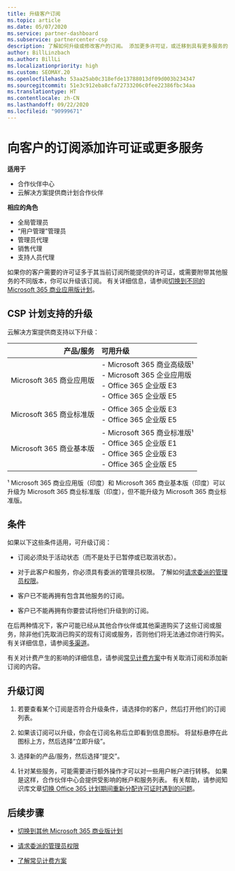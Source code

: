 ```yaml
---
title: 升级客户订阅
ms.topic: article
ms.date: 05/07/2020
ms.service: partner-dashboard
ms.subservice: partnercenter-csp
description: 了解如何升级或修改客户的订阅。 添加更多许可证，或迁移到具有更多服务的不同版本。
author: BillLinzbach
ms.author: BillLi
ms.localizationpriority: high
ms.custom: SEOMAY.20
ms.openlocfilehash: 53aa25ab0c318efde13788013df09d003b234347
ms.sourcegitcommit: 51e3c912eba8cfa72733206c0fee22386fbc34aa
ms.translationtype: HT
ms.contentlocale: zh-CN
ms.lasthandoff: 09/22/2020
ms.locfileid: "90999671"
---
```

# <a name="add-licenses-or-more-services-to-a-customers-subscription"></a>向客户的订阅添加许可证或更多服务

**适用于**

- 合作伙伴中心
- 云解决方案提供商计划合作伙伴

**相应的角色**

- 全局管理员
- “用户管理”管理员
- 管理员代理
- 销售代理
- 支持人员代理

如果你的客户需要的许可证多于其当前订阅所能提供的许可证，或需要附带其他服务的不同版本，你可以升级该订阅。 有关详细信息，请参阅[切换到不同的 Microsoft 365 商业应用版计划](/microsoft-365/commerce/subscriptions/switch-to-a-different-plan)。

## <a name="upgrades-supported-in-the-csp-program"></a>CSP 计划支持的升级<a id="upgradesubscription"></a>

云解决方案提供商支持以下升级：

| 产品/服务 | 可用升级|
|---:|:---|
| Microsoft 365 商业应用版   | - Microsoft 365 商业高级版¹ <br/>  - Microsoft 365 企业应用版 <br/> - Office 365 企业版 E3 <br/> - Office 365 企业版 E5 <br/> |
| Microsoft 365 商业标准版    | - Office 365 企业版 E3 <br/> - Office 365 企业版 E5 <br/> |
| Microsoft 365 商业基本版 | - Microsoft 365 商业标准版¹ <br/> - Office 365 企业版 E1 <br/> - Office 365 企业版 E3<br/> - Office 365 企业版 E5 <br/> |

¹ Microsoft 365 商业应用版（印度）和 Microsoft 365 商业基本版（印度）可以升级为 Microsoft 365 商业标准版（印度），但不能升级为 Microsoft 365 商业标准版。


## <a name="conditions"></a>条件

如果以下这些条件适用，可升级订阅：

- 订阅必须处于活动状态（而不是处于已暂停或已取消状态）。

- 对于此客户和服务，你必须具有委派的管理员权限。 了解如何[请求委派的管理员权限](request-a-relationship-with-a-customer.md)。

- 客户已不能再拥有包含其他服务的订阅。

- 客户已不能再拥有你要尝试将他们升级到的订阅。

在后两种情况下，客户可能已经从其他合作伙伴或其他渠道购买了这些订阅或服务，除非他们先取消已购买的现有订阅或服务，否则他们将无法通过你进行购买。 有关详细信息，请参阅[多渠道](multichannel.md)。

有关对计费产生的影响的详细信息，请参阅[常见计费方案](common-billing-scenarios.md)中有关取消订阅和添加新订阅的内容。

## <a name="upgrade-a-subscription"></a>升级订阅

1. 若要查看某个订阅是否符合升级条件，请选择你的客户，然后打开他们的订阅列表。

2. 如果该订阅可以升级，你会在订阅名称后立即看到信息图标。 将鼠标悬停在此图标上方，然后选择“立即升级”。

3. 选择新的产品/服务，然后选择“提交”。

4. 针对某些服务，可能需要进行额外操作才可以对一些用户帐户进行转移。 如果是这样，合作伙伴中心会提供受影响的帐户和服务列表。 有关帮助，请参阅知识库文章[切换 Office 365 计划期间重新分配许可证时遇到的问题](/microsoft-365/commerce/subscriptions/switch-to-a-different-plan)。


## <a name="next-steps"></a>后续步骤

- [切换到其他 Microsoft 365 商业版计划](/microsoft-365/commerce/subscriptions/switch-to-a-different-plan)

- [请求委派的管理员权限](request-a-relationship-with-a-customer.md)

- [了解常见计费方案](common-billing-scenarios.md)
